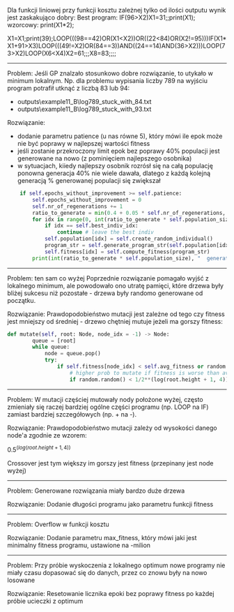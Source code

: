 Dla funkcji liniowej przy funkcji kosztu zależnej tylko od ilości outputu wynik jest zaskakująco dobry:
Best program:  IF(96>X2)X1=31;;print(X1);
wzorcowy: print(X1*2);

X1=X1;print(39);LOOP(((98==42)OR(X1<X2))OR((22<84)OR(X2!=95)))IF(X1*X1+91>X3)LOOP(((49!=X2)OR(84==3))AND((24==14)AND(36>X2)))LOOP(73>X2)LOOP(X6<X4)X2=61;;;X8=83;;;;

------------------------

Problem:
Jeśli GP znalzało stosunkowo dobre rozwiązanie, to utykało w minimum lokalnym. Np. dla problemu wypisania liczby 789 na wyjściu program potrafił utknąć z liczbą 83 lub 94:
- outputs\example11_B\log789_stuck_with_84.txt
- outputs\example11_B\log789_stuck_with_93.txt

Rozwiązanie:
- dodanie parametru patience (u nas równe 5), który mówi ile epok może nie być poprawy w najlepszej wartości fitness
- jeśli zostanie przekroczony limit epok bez poprawy 40% populacji jest generowane na nowo (z pominięciem najlepszego osobnika)
- w sytuacjach, kiiedy najlepszy osobnik rozrósł się na całą populację ponowna generacja 40% nie wiele dawała, dlatego z każdą kolejną generacją % generowanej populacji się zwiększał

```python
    if self.epochs_without_improvement >= self.patience:
        self.epochs_without_improvement = 0
        self.nr_of_regenerations += 1
        ratio_to_generate = min(0.4 + 0.05 * self.nr_of_regenerations, 0.9)
        for idx in range(0, int(ratio_to_generate * self.population_size)):
            if idx == self.best_indiv_idx:
                continue # leave the best indiv
            self.population[idx] = self.create_random_individual()
            program_str = self.generate_program_str(self.population[idx])
            self.fitness[idx] = self.compute_fitness(program_str)
        print(int(ratio_to_generate * self.population_size), "  generated again")
```

--------------------

Problem: ten sam co wyżej
Poprzednie rozwiązanie pomagało wyjść z lokalnego minimum, ale powodowało ono utratę pamięci, które drzewa były bliżej sukcesu niż pozostałe - drzewa były randomo generowane od początku.

Rozwiązanie:
Prawdopodobieństwo mutacji jest zależne od tego czy fitness jest mniejszy od średniej - drzewo chętniej mutuje jeżeli ma gorszy fitness:
```python
def mutate(self, root: Node, node_idx = -1) -> Node:
        queue = [root]
        while queue:
            node = queue.pop()
            try:
                if self.fitness[node_idx] < self.avg_fitness or random.random() < self.mutation_rate:  # 50%
                    # higher prob to mutate if fitness is worse than average
                    if random.random() < 1/2**(log(root.height + 1, 4)):
```

---------------------

Problem:
W mutacji częściej mutowały nody położone wyżej, często zmieniały się raczej bardziej ogólne części programu (np. LOOP na IF) zamiast bardziej szczegółowych (np. + na -).

Rozwiązanie:
Prawdopodobieństwo mutacji zależy od wysokości danego node'a zgodnie ze wzorem:

$0.5^{(log(root.height + 1, 4))}$

Crossover jest tym większy im gorszy jest fitness (przepinany jest node wyżej)

---------------------

Problem:
Generowane rozwiązania miały bardzo duże drzewa

Rozwiązanie:
Dodanie długości programu jako parametru funkcji fitness

---------------------

Problem:
Overflow w funkcji kosztu

Rozwiązanie:
Dodanie parametru max_fitness, który mówi jaki jest minimalny fitness programu, ustawione na -milion

---------------------

Problem:
Przy próbie wyskoczenia z lokalnego optimum nowe programy nie miały czasu dopasować się do danych, przez co znowu były na nowo losowane

Rozwiązanie:
Resetowanie licznika epoki bez poprawy fitness po każdej próbie ucieczki z optimum


